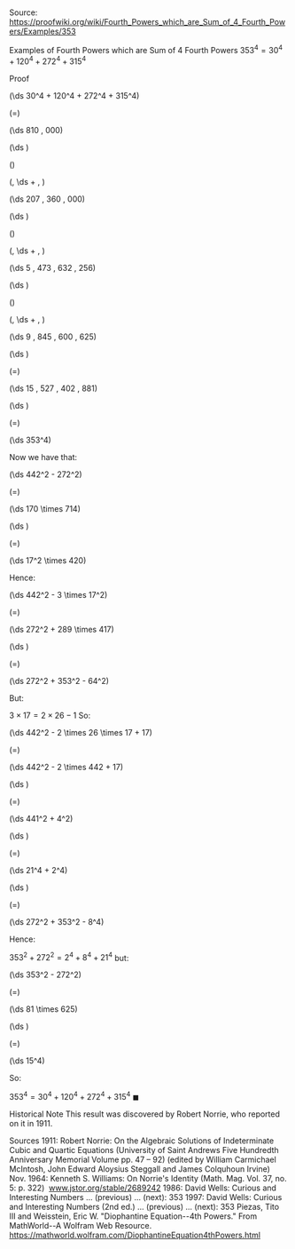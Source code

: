 # 

Source: https://proofwiki.org/wiki/Fourth_Powers_which_are_Sum_of_4_Fourth_Powers/Examples/353



Examples of Fourth Powers which are Sum of 4 Fourth Powers
$353^4 = 30^4 + 120^4 + 272^4 + 315^4$


Proof













\(\ds 30^4 + 120^4 + 272^4 + 315^4\)

\(=\)







\(\ds 810 \, 000\)




















\(\ds \)

\(\)





\(\, \ds + \, \)

\(\ds 207 \, 360 \, 000\)




















\(\ds \)

\(\)





\(\, \ds + \, \)

\(\ds 5 \, 473 \, 632 \, 256\)




















\(\ds \)

\(\)





\(\, \ds + \, \)

\(\ds 9 \, 845 \, 600 \, 625\)




















\(\ds \)

\(=\)







\(\ds 15 \, 527 \, 402 \, 881\)




















\(\ds \)

\(=\)







\(\ds 353^4\)










Now we have that:














\(\ds 442^2 - 272^2\)

\(=\)







\(\ds 170 \times 714\)




















\(\ds \)

\(=\)







\(\ds 17^2 \times 420\)









Hence:














\(\ds 442^2 - 3 \times 17^2\)

\(=\)







\(\ds 272^2 + 289 \times 417\)




















\(\ds \)

\(=\)







\(\ds 272^2 + 353^2 - 64^2\)









But:

$3 \times 17 = 2 \times 26 - 1$
So:














\(\ds 442^2 - 2 \times 26 \times 17 + 17\)

\(=\)







\(\ds 442^2 - 2 \times 442 + 17\)




















\(\ds \)

\(=\)







\(\ds 441^2 + 4^2\)




















\(\ds \)

\(=\)







\(\ds 21^4 + 2^4\)




















\(\ds \)

\(=\)







\(\ds 272^2 + 353^2 - 8^4\)









Hence:

$353^2 + 272^2 = 2^4 + 8^4 + 21^4$
but:














\(\ds 353^2 - 272^2\)

\(=\)







\(\ds 81 \times 625\)




















\(\ds \)

\(=\)







\(\ds 15^4\)









So:

$353^4 = 30^4 + 120^4 + 272^4 + 315^4$
$\blacksquare$


Historical Note
This result was discovered by Robert Norrie, who reported on it in $1911$.


Sources
1911: Robert Norrie: On the Algebraic Solutions of Indeterminate Cubic and Quartic Equations (University of Saint Andrews Five Hundredth Anniversary Memorial Volume pp. 47 – 92) (edited by William Carmichael McIntosh, John Edward Aloysius Steggall and James Colquhoun Irvine)
Nov. 1964: Kenneth S. Williams: On Norrie's Identity (Math. Mag. Vol. 37, no. 5: p. 322)  www.jstor.org/stable/2689242
1986: David Wells: Curious and Interesting Numbers ... (previous) ... (next): $353$
1997: David Wells: Curious and Interesting Numbers (2nd ed.) ... (previous) ... (next): $353$
Piezas, Tito III and Weisstein, Eric W. "Diophantine Equation--4th Powers." From MathWorld--A Wolfram Web Resource.  https://mathworld.wolfram.com/DiophantineEquation4thPowers.html




